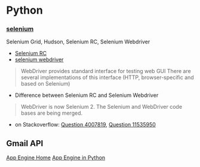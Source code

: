 # Python

### [selenium][]

Selenium Grid, Hudson, Selenium RC, Selenium Webdriver

* [Selenium RC][]
* [selenium webdriver][]
> WebDriver provides standard interface for testing web GUI
There are several implementations of this interface (HTTP, browser-specific and based on Selenium)

* Difference between Selenium RC and Selenium Webdriver
> WebDriver is now Selenium 2. The Selenium and WebDriver code bases are being merged. 
 * on Stackoverflow: [Question 4007819][], [Question 11535950][]

## Gmail API
[App Engine Home][]
[App Engine in Python][]

[selenium]: http://www.seleniumhq.org/ 'selenium official website'
[selenium RC]: http://www.seleniumhq.org/docs/05_selenium_rc.jsp 'selenium remote control' 
[selenium webdriver]: http://www.seleniumhq.org/docs/03_webdriver.jsp 'selenium webdriver'
[Question 4007819]: http://stackoverflow.com/questions/4007819/what-is-the-difference-between-seleniums-remote-control-vs-webdriver 'stackoverflow'
[Question 11535950]: http://stackoverflow.com/questions/11535950/difference-between-selenium-rc-and-webdriver 'stackoverflow'
[App Engine in Python]: https://cloud.google.com/appengine/docs/python/mail 'App Engine in Python'
[App Engine Home]: https://cloud.google.com/appengine/docs 'Google App Engine'